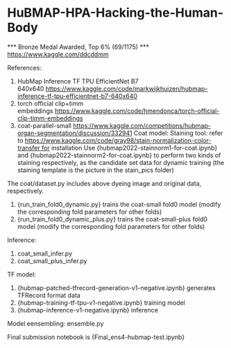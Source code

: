 # HuBMAP-HPA-Hacking-the-Human-Body
*** Bronze Medal Awarded, Top 6% (69/1175) *** https://www.kaggle.com/ddcddmm

References:
1. HubMap Inference TF TPU EfficientNet B7 640x640 https://www.kaggle.com/code/markwijkhuizen/hubmap-inference-tf-tpu-efficientnet-b7-640x640
2. torch official clip+timm embeddings https://www.kaggle.com/code/hmendonca/torch-official-clip-timm-embeddings
3. coat-parallel-small https://www.kaggle.com/competitions/hubmap-organ-segmentation/discussion/332941
Coat model: Staining tool: refer to https://www.kaggle.com/code/gray98/stain-normalization-color-transfer for installation Use {hubmap2022-stainnorm1-for-coat.ipynb} and {hubmap2022-stainnorm2-for-coat.ipynb} to perform two kinds of staining respectively, as the candidate set data for dynamic training (the staining template is the picture in the stain_pics folder)

The coat/dataset.py includes above dyeing image and original data, respectively.
1. {run_train_fold0_dynamic.py} trains the coat-small fold0 model (modify the corresponding fold parameters for other folds)
2. {run_train_fold0_dynamic_plus.py} trains the coat-small-plus fold0 model (modify the corresponding fold parameters for other folds)

Inference:
1. coat_small_infer.py
2. coat_small_plus_infer.py

TF model:
1. {hubmap-patched-tfrecord-generation-v1-negative.ipynb} generates TFRecord format data
2. {hubmap-training-tf-tpu-v1-negative.ipynb} training model
3. {hubmap-inference-v1-negative.ipynb} inference

Model eensembling: ensemble.py

Final submission notebook is {Final_ens4-hubmap-test.ipynb}

